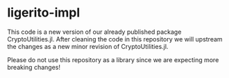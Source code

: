 # ligerito-impl
This code is a new version of our already published package CryptoUtilities.jl.
After cleaning the code in this repository we will upstream the changes as a new minor revision of CryptoUtilities.jl. 

Please do not use this repository as a library since we are expecting more breaking changes! 
